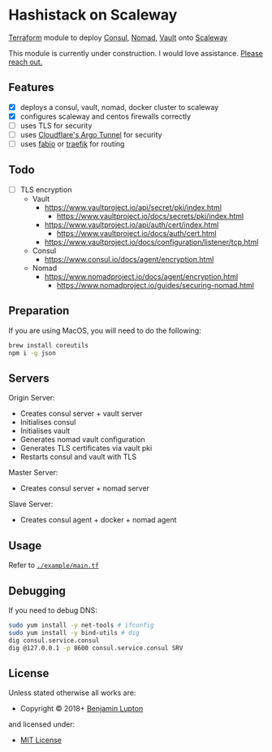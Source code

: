 # Hashistack on Scaleway

[Terraform](https://www.terraform.io) module to deploy [Consul](https://www.consul.io), [Nomad](https://www.nomadproject.io), [Vault](https://www.vaultproject.io) onto [Scaleway](https://www.scaleway.com)

This module is currently under construction. I would love assistance. [Please reach out.](https://balupton.com/meet)

## Features

- [x] deploys a consul, vault, nomad, docker cluster to scaleway
- [x] configures scaleway and centos firewalls correctly
- [ ] uses TLS for security
- [ ] uses [Cloudflare's Argo Tunnel](https://www.cloudflare.com/products/argo-tunnel/) for security
- [ ] uses [fabio](https://github.com/fabiolb/fabio) or [traefik](https://github.com/containous/traefik) for routing

## Todo

- [ ] TLS encryption
    - Vault
        - https://www.vaultproject.io/api/secret/pki/index.html
            - https://www.vaultproject.io/docs/secrets/pki/index.html
        - https://www.vaultproject.io/api/auth/cert/index.html
            - https://www.vaultproject.io/docs/auth/cert.html
        - https://www.vaultproject.io/docs/configuration/listener/tcp.html
    - Consul
        - https://www.consul.io/docs/agent/encryption.html
    - Nomad
        - https://www.nomadproject.io/docs/agent/encryption.html
            - https://www.nomadproject.io/guides/securing-nomad.html

## Preparation

If you are using MacOS, you will need to do the following:

``` bash
brew install coreutils
npm i -g json
```

## Servers

Origin Server:

- Creates consul server + vault server
- Initialises consul
- Initialises vault
- Generates nomad vault configuration
- Generates TLS certificates via vault pki
- Restarts consul and vault with TLS

Master Server:

- Creates consul server + nomad server

Slave Server:

- Creates consul agent + docker + nomad agent


## Usage

Refer to [`./example/main.tf`](https://github.com/bevry/terraform-scaleway-hashistack/blob/master/example/main.tf)


## Debugging

If you need to debug DNS:

``` bash
sudo yum install -y net-tools # ifconfig
sudo yum install -y bind-utils # dig
dig consul.service.consul
dig @127.0.0.1 -p 8600 consul.service.consul SRV
```

<!-- LICENSE/ -->

## License

Unless stated otherwise all works are:

- Copyright &copy; 2018+ [Benjamin Lupton](https://balupton.com)

and licensed under:

- [MIT License](http://spdx.org/licenses/MIT.html)

<!-- /LICENSE -->
